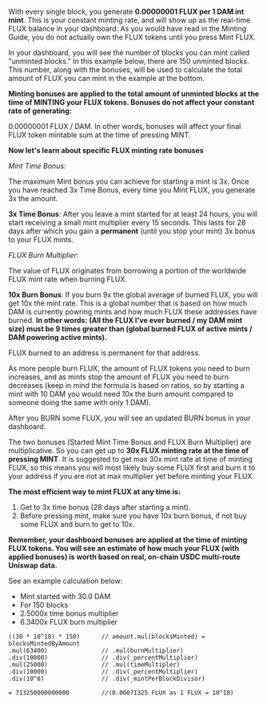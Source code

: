 With every single block, you generate **0.00000001 FLUX per 1 DAM int mint**. This is your constant minting rate, and will show up as the real-time FLUX balance in your dashboard. As you would have read in the Minting Guide, you do not actually own the FLUX tokens until you press Mint FLUX. 

In your dashboard, you will see the number of blocks you can mint called "unminted blocks." In this example below, there are 150 unminted blocks. This number, along with the bonuses, will be used to calculate the total amount of FLUX you can mint in the example at the bottom. 

**Minting bonuses are applied to the total amount of unminted blocks at the time of MINTING your FLUX tokens. Bonuses do not affect your constant rate of generating:**

0.00000001 FLUX / DAM. In other words, bonuses will affect your final FLUX token mintable sum at the time of pressing MINT. 

**Now let's learn about specific FLUX minting rate bonuses**

_Mint Time Bonus:_

The maximum Mint bonus you can achieve for starting a mint is 3x.  Once you have reached 3x Time Bonus, every time you Mint FLUX, you generate 3x the amount.

**3x Time Bonus**: After you leave a mint started for at least 24 hours, you will start receiving a small mint multiplier every 15 seconds. This lasts for 28 days after which you gain a **permanent** (until you stop your mint) 3x bonus to your FLUX mints.

_FLUX Burn Multiplier:_

The value of FLUX originates from borrowing a portion of the worldwide FLUX mint rate when burning FLUX.

**10x Burn Bonus**: If you burn 9x the global average of burned FLUX,  you will get 10x the mint rate. This is a global number that is based on how much DAM is currently powring mints and how much FLUX these addresses have burned. **In other words: (All the FLUX I've ever burned / my DAM mint size) must be 9 times greater than (global burned FLUX of active mints / DAM powering active mints).**

FLUX burned to an address is permanent for that address. 

As more people burn FLUX, the amount of FLUX tokens you need to burn increases, and as mints stop the amount of FLUX you need to burn decreases (keep in mind the formula is based on ratios, so by starting a mint with 10 DAM you would need 10x the burn amount compared to someone doing the same with only 1 DAM).

After you BURN some FLUX, you will see an updated BURN bonus in your dashboard.

The two bonuses (Started Mint Time Bonus and FLUX Burn Multiplier) are multiplicative. So you can get up to **30x FLUX minting rate at the time of pressing MINT**. It is suggested to get max 30x mint rate at time of minting FLUX, so this means you will most likely buy some FLUX first and burn it to your address if you are not at max multiplier yet before minting your FLUX. 

**The most efficient way to mint FLUX at any time is:**

1. Get to 3x time bonus (28 days after starting a mint). 
2. Before pressing mint, make sure you have 10x burn bonus, if not buy some FLUX and burn to get to 10x.

**Remember, your dashboard bonuses are applied at the time of minting FLUX tokens. You will see an estimate of how much your FLUX (with applied bonuses) is worth based on real, on-chain USDC multi-route Uniswap data.**

See an example calculation below:

- Mint started with 30.0 DAM
- For 150 blocks
- 2.5000x time bonus multiplier
- 6.3400x FLUX burn multiplier

```
((30 * 10^18) * 150)      // amount.mul(blocksMinted) = blocksMintedByAmount
.mul(63400)               // .mul(burnMultiplier)
.div(10000)               // .div(_percentMultiplier)
.mul(25000)               // .mul(timeMultipler)
.div(10000)               // .div(_percentMultiplier)
.div(10^8)                // .div(_mintPerBlockDivisor)

= 713250000000000         //(0.00071325 FLUX as 1 FLUX = 10^18)
```